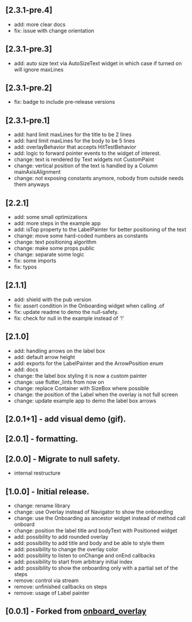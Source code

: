 ## [2.3.1-pre.4]
  - add: more clear docs
  - fix: issue with change orientation

## [2.3.1-pre.3]
  - add: auto size text via AutoSizeText widget in which case if turned on will ignore maxLines

## [2.3.1-pre.2]
  - fix: badge to include pre-release versions

## [2.3.1-pre.1]
  - add: hard limit maxLines for the title to be 2 lines
  - add: hard limit maxLines for the body to be 5 lines
  - add: overlayBehavior that accepts HitTestBehavior
  - add: logic to forward pointer events to the widget of interest.
  - change: text is rendered by Text widgets not CustomPaint
  - change: vertical position of the text is handled by a Column mainAxisAlignment
  - change: not exposing constants anymore, nobody from outside needs them anyways

## [2.2.1]
  - add: some small optimizations
  - add: more steps in the example app
  - add: isTop property to the LabelPainter for better positioning of the text
  - change: move some hard-coded numbers as constants
  - change: text positioning algorithm
  - change: make some props public
  - change: separate some logic
  - fix: some imports
  - fix: typos


## [2.1.1]
  - add: shield with the pub version
  - fix: assert condition in the Onboarding widget when calling .of
  - fix: update readme to demo the null-safety.
  - fix: check for null in the example instead of '!'

## [2.1.0]

  - add: handling arrows on the label box
  - add: default arrow height
  - add: exports for the LabelPainter and the ArrowPosition enum
  - add: docs
  - change: the label box styling it is now a custom painter
  - change: use flutter_lints from now on
  - change: replace Container with SizeBox where possible
  - change: the position of the Label when the overlay is not full screen
  - change: update example app to demo the label box arrows


## [2.0.1+1] - add visual demo (gif).

## [2.0.1] - formatting.

## [2.0.0] - Migrate to null safety.

- internal restructure

## [1.0.0] - Initial release.

- change: rename library
- change: use Overlay instead of Navigator to show the onboarding
- change: use the Onboarding as ancestor widget instead of method call onboard
- change: position the label title and bodyText with Positioned widget
- add: possibility to add rounded overlay
- add: possibility to add title and body and be able to style them
- add: possibility to change the overlay color
- add: possibility to listen to onChange and onEnd callbacks
- add: possibility to start from arbitrary initial index
- add: possibility to show the onboarding only with a partial set of the steps
- remove: control via stream
- remove: unfinished callbacks on steps
- remove: usage of Label painter

## [0.0.1] - Forked from [onboard_overlay](https://github.com/lucaslcode/onboard_overlay)
